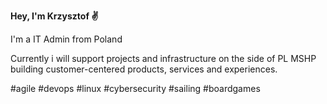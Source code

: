 **Hey, I'm Krzysztof ✌️**

I'm a IT Admin from Poland

Currently i will support projects and infrastructure on the side of PL MSHP
building customer-centered products, services and experiences.

#agile #devops #linux #cybersecurity #sailing #boardgames
